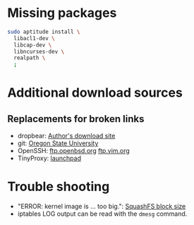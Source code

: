 ﻿
Missing packages
================

```bash
sudo aptitude install \
  libacl1-dev \
  libcap-dev \
  libncurses-dev \
  realpath \
  ;
```



Additional download sources
===========================

Replacements for broken links
-----------------------------

* dropbear:
  [Author's download site](https://matt.ucc.asn.au/dropbear/releases/)
* git:
  [Oregon State University](https://ftp.osuosl.org/pub/blfs/conglomeration/git/)
* OpenSSH:
  [ftp.openbsd.org](http://ftp.openbsd.org/pub/OpenBSD/OpenSSH/portable/)
  [ftp.vim.org](http://ftp.vim.org/security/OpenSSH/)
* TinyProxy:
  [launchpad](https://launchpad.net/tinyproxy/1.8/1.8.2)



Trouble shooting
================

* "ERROR: kernel image is … too big.":
  [SquashFS block size](https://github.com/Freetz/freetz.github.io/issues/9)
* iptables LOG output can be read with the `dmesg` command.



